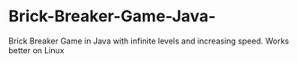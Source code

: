 # Brick-Breaker-Game-Java-
Brick Breaker Game in Java with infinite levels and increasing speed.
Works better on Linux
